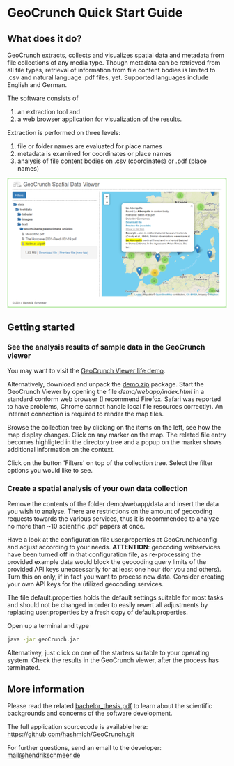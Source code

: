 
# GeoCrunch Quick Start Guide


## What does it do?

GeoCrunch extracts, collects and visualizes spatial data and metadata 
from file collections of any media type. 
Though metadata can be retrieved from all file types, retrieval of information from 
file content bodies is limited to .csv and natural language .pdf files, yet. 
Supported languages include English and German. 

The software consists of 
1. an extraction tool and
2. a web browser application for visualization of the results.

Extraction is performed on three levels: 
1. file or folder names are evaluated for place names
2. metadata is examined for coordinates or place names
3. analysis of file content bodies on .csv (coordinates) or .pdf (place names)

![GeoCrunch screenshot](/viewer.png)


## Getting started

### See the analysis results of sample data in the GeoCrunch viewer

You may want to visit the [GeoCrunch Viewer life demo](http://hendrikschmeer.de/GeoCrunch/). 

Alternatively, download and unpack the [demo.zip](http://hendrikschmeer.de/files/demo.zip) package. 
Start the GeoCrunch Viewer by opening the file 
*demo/webapp/index.html*
in a standard conform web browser (I recommend Firefox. Safari was reported to have problems, Chrome cannot handle local file resources correctly). 
An internet connection is required to render the map tiles. 

Browse the collection tree by clicking on the items on the left, 
see how the map display changes. 
Click on any marker on the map. The related file entry becomes 
highligted in the directory tree and a popup on the marker shows 
additional information on the context. 

Click on the button 'Filters' on top of the collection tree. 
Select the filter options you would like to see. 


### Create a spatial analysis of your own data collection

Remove the contents of the folder demo/webapp/data and insert 
the data you wish to analyse. 
There are restrictions on the amount of geocoding requests towards the 
various services, thus it is recommended to analyze no more than 
~10 scientific .pdf papers at once.

Have a look at the configuration file user.properties at GeoCrunch/config and 
adjust according to your needs.
**ATTENTION**: geocoding webservices have been turned off in that configuration file, 
as re-processing the provided example data would block the geocoding query limits of 
the provided API keys uneccessarily for at least one hour (for you and others). 
Turn this on only, if in fact you want to process new data. 
Consider creating your own API keys for the utilized geocoding services. 

The file default.properties holds the default settings suitable for most tasks 
and should not be changed in order to easily revert all adjustments by replacing 
user.properties by a fresh copy of default.properties. 

Open up a terminal and type 

```bash
java -jar geoCrunch.jar
```

Alternativey, just click on one of the starters suitable to your operating system. 
Check the results in the GeoCrunch viewer, after the process has terminated. 


## More information

Please read the related [bachelor_thesis.pdf](https://github.com/hashmich/GeoCrunch/blob/master/bachelor_thesis.pdf) to learn about the scientific backgrounds 
and concerns of the software development. 

The full application sourcecode is available here: 
https://github.com/hashmich/GeoCrunch.git

For further questions, send an email to the developer: mail@hendrikschmeer.de










